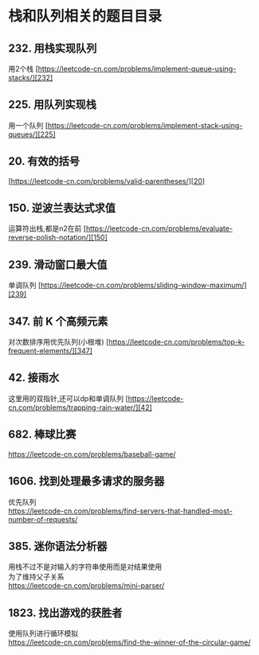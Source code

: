 # 栈和队列相关的题目目录

## 232. 用栈实现队列

用2个栈
[https://leetcode-cn.com/problems/implement-queue-using-stacks/][232]

## 225. 用队列实现栈

用一个队列
[https://leetcode-cn.com/problems/implement-stack-using-queues/][225]

## 20. 有效的括号

[https://leetcode-cn.com/problems/valid-parentheses/][20]

## 150. 逆波兰表达式求值

运算符出栈,都是n2在前
[https://leetcode-cn.com/problems/evaluate-reverse-polish-notation/][150]

## 239. 滑动窗口最大值

单调队列
[https://leetcode-cn.com/problems/sliding-window-maximum/][239]

## 347. 前 K 个高频元素

对次数排序用优先队列(小根堆)
[https://leetcode-cn.com/problems/top-k-frequent-elements/][347]

## 42. 接雨水

这里用的双指针,还可以dp和单调队列
[https://leetcode-cn.com/problems/trapping-rain-water/][42]

## 682. 棒球比赛

https://leetcode-cn.com/problems/baseball-game/

## 1606. 找到处理最多请求的服务器

优先队列  
https://leetcode-cn.com/problems/find-servers-that-handled-most-number-of-requests/

## 385. 迷你语法分析器

用栈不过不是对输入的字符串使用而是对结果使用  
为了维持父子关系  
https://leetcode-cn.com/problems/mini-parser/

## 1823. 找出游戏的获胜者

使用队列进行循环模拟  
https://leetcode-cn.com/problems/find-the-winner-of-the-circular-game/